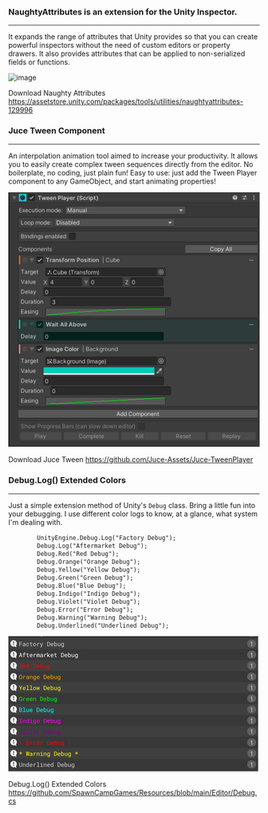 ### NaughtyAttributes is an extension for the Unity Inspector.
---
It expands the range of attributes that Unity provides so that you can create powerful inspectors without the need of custom editors or property drawers. It also provides attributes that can be applied to non-serialized fields or functions.

![image](https://github.com/SpawnCampGames/Resources/assets/60554748/f7f744a0-1f3b-4ed9-9e30-4c383685cfe9)

Download Naughty Attributes
https://assetstore.unity.com/packages/tools/utilities/naughtyattributes-129996


### Juce Tween Component
---
An interpolation animation tool aimed to increase your productivity. It allows you to easily create complex tween sequences directly from the editor. No boilerplate, no coding, just plain fun!
Easy to use: just add the Tween Player component to any GameObject, and start animating properties!

![Screenshot](jucetween.png)

Download Juce Tween
https://github.com/Juce-Assets/Juce-TweenPlayer


### Debug.Log() Extended Colors
---
Just a simple extension method of Unity's `Debug` class. Bring a little fun into your debugging.
I use different color logs to know, at a glance, what system I'm dealing with.
```
        UnityEngine.Debug.Log("Factory Debug");
        Debug.Log("Aftermarket Debug");
        Debug.Red("Red Debug");
        Debug.Orange("Orange Debug");
        Debug.Yellow("Yellow Debug");
        Debug.Green("Green Debug");
        Debug.Blue("Blue Debug");
        Debug.Indigo("Indigo Debug");
        Debug.Violet("Violet Debug");
        Debug.Error("Error Debug");
        Debug.Warning("Warning Debug");
        Debug.Underlined("Underlined Debug");
```
![image](https://github.com/SpawnCampGames/Resources/blob/main/Editor/OneLinedDebugs.png?raw=true)

Debug.Log() Extended Colors
https://github.com/SpawnCampGames/Resources/blob/main/Editor/Debug.cs



